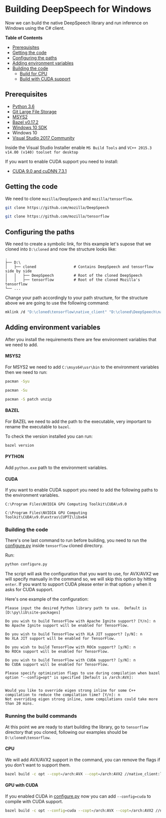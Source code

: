 # Building DeepSpeech for Windows

Now we can build the native DeepSpeech library and run inference on Windows using the C# client.

**Table of Contents**

- [Prerequisites](#prerequisites)
- [Getting the code](#getting-the-code)
- [Configuring the paths](#configuring-the-paths)
- [Adding environment variables](#adding-environment-variables)
- [Building the code](#building-the-code)
    - [Build for CPU](#cpu)
    - [Build with CUDA support](#gpu-with-cuda)

## Prerequisites

* [Python 3.6](https://www.python.org/)
* [Git Large File Storage](https://git-lfs.github.com/)
* [MSYS2](https://www.msys2.org/)
* [Bazel v0.17.2](https://github.com/bazelbuild/bazel/releases)
* [Windows 10 SDK](https://developer.microsoft.com/en-us/windows/downloads/windows-10-sdk)
* Windows 10
* [Visual Studio 2017 Community](https://visualstudio.microsoft.com/vs/community/) 

Inside the Visual Studio Installer enable `MS Build Tools` and `VC++ 2015.3 v14.00 (v140) toolset for desktop`

If you want to enable CUDA support you need to install:

* [CUDA 9.0 and cuDNN 7.3.1](https://developer.nvidia.com/cuda-90-download-archive) 


## Getting the code

We need to clone `mozilla/DeepSpeech` and `mozilla/tensorflow`.

```bash
git clone https://github.com/mozilla/DeepSpeech
```

```bash
git clone https://github.com/mozilla/tensorflow
```

## Configuring the paths

We need to create a symbolic link, for this example let's supose that we cloned into `D:\cloned` and now the structure looks like:

    .
    ├── D:\
    │   ├── cloned                 # Contains DeepSpeech and tensorflow side by side
    │   │   ├── DeepSpeech         # Root of the cloned DeepSpeech
    │   │   ├── tensorflow         # Root of the cloned Mozilla's tensorflow 
    └── ...

Change your path accordingly to your path structure, for the structure above we are going to use the following command:

```bash
mklink /d "D:\cloned\tensorflow\native_client" "D:\cloned\DeepSpeech\native_client"
```

## Adding environment variables

After you install the requirements there are few environment variables that we need to add.

#### MSYS2

For MSYS2 we need to add `C:\msys64\usr\bin` to the environment variables then we need to run:

```bash
pacman -Syu
```

```bash
pacman -Su
```

```bash
pacman -S patch unzip
```

#### BAZEL

For BAZEL we need to add the path to the executable, very important to rename the executable to `bazel`.

To check the version installed you can run:

```bash
bazel version
```

#### PYTHON

Add `python.exe` path to the environment variables.


#### CUDA

If you want to enable CUDA support you need to add the following paths to the environment variables.

```
C:\Program Files\NVIDIA GPU Computing Toolkit\CUDA\v9.0
```

```
C:\Program Files\NVIDIA GPU Computing Toolkit\CUDA\v9.0\extras\CUPTI\libx64
```

### Building the code

There's one last command to run before building, you need to run the [configure.py](https://github.com/mozilla/tensorflow/blob/master/configure.py) inside `tensorflow` cloned directory.

Run:

```bash
python configure.py
```
The script will ask the configuration that you want to use, for AVX/AVX2 we will specify manually in the command so, we will skip this option by hitting `enter`. If you want to support CUDA please enter in that option `y` when it asks for CUDA support.

Here's one example of the configuration:

```
Please input the desired Python library path to use.  Default is [D:\py\lib\site-packages]

Do you wish to build TensorFlow with Apache Ignite support? [Y/n]: n
No Apache Ignite support will be enabled for TensorFlow.

Do you wish to build TensorFlow with XLA JIT support? [y/N]: n
No XLA JIT support will be enabled for TensorFlow.

Do you wish to build TensorFlow with ROCm support? [y/N]: n
No ROCm support will be enabled for TensorFlow.

Do you wish to build TensorFlow with CUDA support? [y/N]: n
No CUDA support will be enabled for TensorFlow.

Please specify optimization flags to use during compilation when bazel option "--config=opt" is specified [Default is /arch:AVX]:


Would you like to override eigen strong inline for some C++ compilation to reduce the compilation time? [Y/n]: n
Not overriding eigen strong inline, some compilations could take more than 20 mins. 
```


### Running the build commands

At this point we are ready to start building the library, go to `tensorflow` directory that you cloned, following our examples should be `D:\cloned\tensorflow`.  

#### CPU
We will add AVX/AVX2 support in the command, you can remove the flags if you don't want to support them.

```bash
bazel build -c opt --copt=/arch:AVX --copt=/arch:AVX2 //native_client:libdeepspeech.so
```


#### GPU with CUDA
If you enabled CUDA in [configure.py](https://github.com/mozilla/tensorflow/blob/master/configure.py) now you can add `--config=cuda` to compile with CUDA support.

```bash
bazel build -c opt --config=cuda --copt=/arch:AVX --copt=/arch:AVX2 //native_client:libdeepspeech.so
```
